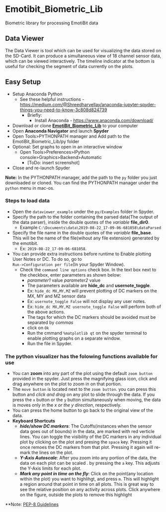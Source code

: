 # Emotibit_Biometric_Lib
Biometric library for processing EmotiBit data
## Data Viewer
The Data Viewer is tool which can be used for visualizing the data stored on the SD-Card. It can produce a simultaneous view of 18 channel sensor data, which can be viewed interactively. The timeline indicator at the bottom is useful for checking the segment of data currently on the plots.

## Easy Setup
* Setup Anaconda Python
  * See these helpful instructions - https://medium.com/@Shreedharvellay/anaconda-jupyter-spyder-things-you-need-to-know-3c808d824739
    * Briefly:
      * Install Anaconda - https://www.anaconda.com/download/
* Download or clone [**EmotiBit_Biometric_Lib**](https://github.com/EmotiBit/EmotiBit_Biometric_Lib) to your computer
* Open **Anaconda Navigator** and launch **Spyder**
* Open Tools>PYTHONPATH manager and Add path to the EmotiBit_Biometric_Lib/py folder
* Optional: Set graphs to open in an interactive window
  * Open Tools>Preferences>IPython console>Graphics>Backend>Automatic
    * [ToDo: insert screenshot]
* Close and re-launch Spyder


**Note:** In the PYTHONPATH manager, add the path to the `py` folder you just downloaded or cloned. You can find the PYTHONPATH manager under the `python` menu in mac-os.

### Steps to load data
 - Open the `dataviewer_example` under the `py/Examples` folder in Spyder.
 - Specify the path to the folder containing the parsed data(The output of the data parser), inside the double quotes of the _variable_ **file_dir0**.
   - Example `C:\Documents\data\2019-08-22_17-09-06-681058\dataParsed`
 - Specify the file name in the double quotes of the _variable_ **file_base**. This will be the name of the file(wihout any file extension) generated by the emotibit.
   - Ex: `2019-08-22_17-09-06-681058`.
 - You can provide extra instructions before runtime to Enable plotting User Notes or DC. To do so, go to <br/>
 `Run->Configuration per file`(In your Spyder Window).
   - Check the `command line options` check box. In the text box next to the checkbox, enter parameters as shown below:
     - _parameter1_ value _parameter2_ value
     - The parameters available are **hide_dc** and **usernote_toggle**.
     - Ex: `hide_dc MX,MY,MZ` will prevent plotting of DC markers on the MX, MY and MZ sensor data
     - Ex: `usernote_toggle False` will not display any user notes.
     - Ex: `hide_dc MX,MY,MZ usernote_toggle False` will perform both of the above actions.
     - The tags for which the DC markers should be avoided must be separated by _commas_
     - click on `Ok`
     - Run the cmmand `%matplotlib qt` on the spyder terminal to enable plotting graphs on a separate window.
     - Run the file in Spyder.
### The python visualizer has the folowing functions available for use
- You can **zoom** into any part of the plot using the default `zoom button` provided in the spyder. Just press the magnifying glass icon, click and drag anywhere on the plot to zoom in on that portion.
- The `move button` is located next to the `zoom button`. you can press this button and _click and drag_ on any plot to slide through the data. If you press the `x` button or the `y` button simultaneously when moving, the data is moves only in the _x or the y direction_, respectively.
- You can press the home button to go back to the original view of the data.
- **Keyboard Shortcuts**
  - **_hide/show DC markers_**: The Cutoffs(instances when the sensor data goes out of bounds) in the data, are marked with red verticle lines. You can toggle the visibility of the DC markers in any individual plot by clicking on the plot and presing the `space` key. Pressing it once remoes the DC markers from that plot. Pressing it again will re-mark the lines on the plot.
  - **_Y-Axis Autoscale_**: After you zoom into any portion of the data, the data on each plot can be scaled . by pressing the `a` key. This adjusts the Y-Axis limits for each plot.
  - **_Mark any point in time on the fly_**: Click on the point(any location within the plot) you want to highlihgt, and press `m`. This will highlight a region around that point in time on all plots. This is great way to see the relative position on any activity across plots. Click anywhere on the figure, outside the plots to remove this highlight


**Note: [PEP-8 Guidelines](https://www.python.org/dev/peps/pep-0008/) 
